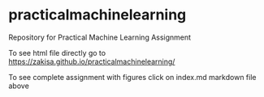 # practicalmachinelearning
Repository for Practical Machine Learning Assignment

To see html file directly go to https://zakisa.github.io/practicalmachinelearning/

To see complete assignment with figures click on index.md markdown file above
